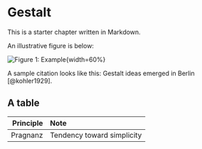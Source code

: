 # Gestalt

This is a starter chapter written in Markdown.

An illustrative figure is below:

![Figure 1: Example](images/example.png){width=60%}

A sample citation looks like this: Gestalt ideas emerged in Berlin [@kohler1929].

## A table

| Principle | Note   |
|----------:|:-------|
| Pragnanz  | Tendency toward simplicity |

